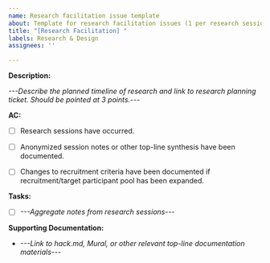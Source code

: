 ```yaml
---
name: Research facilitation issue template
about: Template for research facilitation issues (1 per research session)
title: "[Research Facilitation] "
labels: Research & Design
assignees: ''

---
```


**Description:**

*---Describe the planned timeline of research and link to research planning ticket. Should be pointed at 3 points.---*

**AC:**

- [ ] Research sessions have occurred.
- [ ] Anonymized session notes or other top-line synthesis have been documented.
- [ ] Changes to recruitment criteria have been documented if recruitment/target participant pool has been expanded.


**Tasks:**

- [ ] *---Aggregate notes from research sessions---*

**Supporting Documentation:**

- *---Link to hack.md, Mural, or other relevant top-line documentation materials---*
